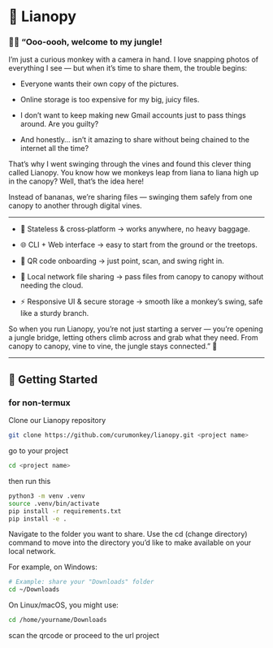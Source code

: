 # 🌿 Lianopy

### 🙈🍌 “Ooo‑oooh, welcome to my jungle! 

I’m just a curious monkey with a camera in hand. I love snapping photos of everything I see — but when it’s time to share them, the trouble begins:

- Everyone wants their own copy of the pictures.

- Online storage is too expensive for my big, juicy files.

- I don’t want to keep making new Gmail accounts just to pass things around. Are you guilty?

- And honestly… isn’t it amazing to share without being chained to the internet all the time?

That’s why I went swinging through the vines and found this clever thing called Lianopy. You know how we monkeys leap from liana to liana high up in the canopy? Well, that’s the idea here!

Instead of bananas, we’re sharing files — swinging them safely from one canopy to another through digital vines.

---

+ 🐒 Stateless & cross‑platform → works anywhere, no heavy baggage.

+ 🌐 CLI + Web interface → easy to start from the ground or the treetops.

+ 📱 QR code onboarding → just point, scan, and swing right in.

+ 🌴 Local network file sharing → pass files from canopy to canopy without needing the cloud. 

+ ⚡ Responsive UI & secure storage → smooth like a monkey’s swing, safe like a sturdy branch.

So when you run Lianopy, you’re not just starting a server — you’re opening a jungle bridge, letting others climb across and grab what they need. From canopy to canopy, vine to vine, the jungle stays connected.” 🌴

---

## 🚀 Getting Started

### for non-termux

Clone our Lianopy repository

```bash
git clone https://github.com/curumonkey/lianopy.git <project name>
```

go to your project

```bash
cd <project name>
```

then run this

```bash
python3 -m venv .venv
source .venv/bin/activate
pip install -r requirements.txt
pip install -e .
```

Navigate to the folder you want to share.
Use the cd (change directory) command to move into the directory you’d like to make available on your local network. 

For example, on Windows:
```bash
# Example: share your "Downloads" folder
cd ~/Downloads
```

On Linux/macOS, you might use:
```bash
cd /home/yourname/Downloads
```


scan the qrcode or proceed to the url project
